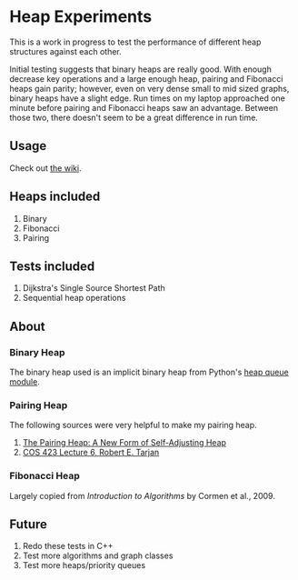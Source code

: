 # Heap Experiments

This is a work in progress to test the performance of different heap structures against each other.

Initial testing suggests that binary heaps are really good. With enough decrease key operations and a large enough heap, pairing and Fibonacci heaps gain parity; however, even on very dense small to mid sized graphs, binary heaps have a slight edge. Run times on my laptop approached one minute before pairing and Fibonacci heaps saw an advantage. Between those two, there doesn't seem to be a great difference in run time.

## Usage

Check out [the wiki](https://github.com/charlotte-zhuang/heap-experiments/wiki).

## Heaps included

1. Binary
2. Fibonacci
3. Pairing

## Tests included

1. Dijkstra's Single Source Shortest Path
2. Sequential heap operations

## About

### Binary Heap

The binary heap used is an implicit binary heap from Python's [heap queue module](https://docs.python.org/3/library/heapq.html).

### Pairing Heap

The following sources were very helpful to make my pairing heap.

1. [The Pairing Heap: A New Form of Self-Adjusting Heap](http://www.cs.cmu.edu/afs/cs.cmu.edu/user/sleator/www/papers/pairing-heaps.pdf)
2. [COS 423 Lecture 6, Robert E. Tarjan](https://www.cs.princeton.edu/courses/archive/spr11/cos423/Lectures/Heaps.pdf)

### Fibonacci Heap

Largely copied from _Introduction to Algorithms_ by Cormen et al., 2009.

## Future

1. Redo these tests in C++
2. Test more algorithms and graph classes
3. Test more heaps/priority queues
